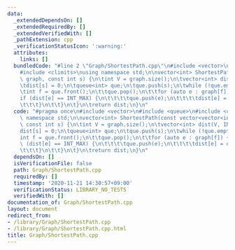 ```yaml
---
data:
  _extendedDependsOn: []
  _extendedRequiredBy: []
  _extendedVerifiedWith: []
  _pathExtension: cpp
  _verificationStatusIcon: ':warning:'
  attributes:
    links: []
  bundledCode: "#line 2 \"Graph/ShortestPath.cpp\"\n#include <vector>\n#include <queue>\n\
    #include <climits>\nusing namespace std;\n\nvector<int> ShortestPath(const vector<vector<int>>&\
    \ graph, const int s) {\n\tint V = graph.size();\n\tvector<int> dist(V, INT_MAX);\n\
    \tdist[s] = 0;\n\tqueue<int> que;\n\tque.push(s);\n\twhile (!que.empty()) {\n\t\
    \tint f = que.front();\n\t\tque.pop();\n\t\tfor (auto e : graph[f]) {\n\t\t\t\
    if (dist[e] == INT_MAX) {\n\t\t\t\tque.push(e);\n\t\t\t\tdist[e] = dist[f] + 1;\n\
    \t\t\t}\n\t\t}\n\t}\n\treturn dist;\n}\n"
  code: "#pragma once\n#include <vector>\n#include <queue>\n#include <climits>\nusing\
    \ namespace std;\n\nvector<int> ShortestPath(const vector<vector<int>>& graph,\
    \ const int s) {\n\tint V = graph.size();\n\tvector<int> dist(V, INT_MAX);\n\t\
    dist[s] = 0;\n\tqueue<int> que;\n\tque.push(s);\n\twhile (!que.empty()) {\n\t\t\
    int f = que.front();\n\t\tque.pop();\n\t\tfor (auto e : graph[f]) {\n\t\t\tif\
    \ (dist[e] == INT_MAX) {\n\t\t\t\tque.push(e);\n\t\t\t\tdist[e] = dist[f] + 1;\n\
    \t\t\t}\n\t\t}\n\t}\n\treturn dist;\n}\n"
  dependsOn: []
  isVerificationFile: false
  path: Graph/ShortestPath.cpp
  requiredBy: []
  timestamp: '2020-11-21 14:30:57+09:00'
  verificationStatus: LIBRARY_NO_TESTS
  verifiedWith: []
documentation_of: Graph/ShortestPath.cpp
layout: document
redirect_from:
- /library/Graph/ShortestPath.cpp
- /library/Graph/ShortestPath.cpp.html
title: Graph/ShortestPath.cpp
---
```

